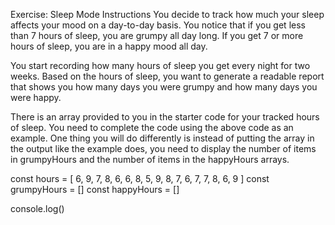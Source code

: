 Exercise: Sleep Mode
Instructions
You decide to track how much your sleep affects your mood on a day-to-day basis. You notice that if you get less than 7 hours of sleep, you are grumpy all day long. If you get 7 or more hours of sleep, you are in a happy mood all day.

You start recording how many hours of sleep you get every night for two weeks. Based on the hours of sleep, you want to generate a readable report that shows you how many days you were grumpy and how many days you were happy.

There is an array provided to you in the starter code for your tracked hours of sleep. You need to complete the code using the above code as an example. One thing you will do differently is instead of putting the array in the output like the example does, you need to display the number of items in grumpyHours and the number of items in the happyHours arrays.


const hours = [ 6, 9, 7, 8, 6, 6, 8, 5, 9, 8, 7, 6, 7, 7, 8, 6, 9 ]
const grumpyHours = []
const happyHours = []

console.log()

